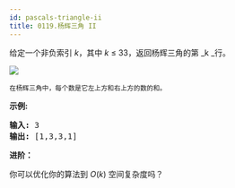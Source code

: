 ```yaml
---
id: pascals-triangle-ii
title: 0119.杨辉三角 II
---
```

给定一个非负索引 _k_，其中 _k_ ≤ 33，返回杨辉三角的第 _k _行。

![](https://upload.wikimedia.org/wikipedia/commons/0/0d/PascalTriangleAnimated2.gif)

<small>在杨辉三角中，每个数是它左上方和右上方的数的和。</small>

**示例:**


<pre><strong>输入:</strong> 3<br/><strong>输出:</strong> [1,3,3,1]<br/></pre>

**进阶：**

你可以优化你的算法到 _O_(_k_) 空间复杂度吗？
